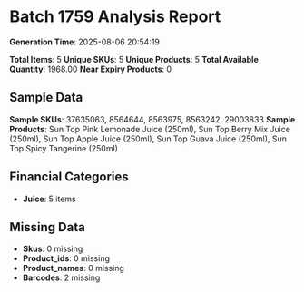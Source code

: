 # Batch 1759 Analysis Report

**Generation Time**: 2025-08-06 20:54:19

**Total Items**: 5
**Unique SKUs**: 5
**Unique Products**: 5
**Total Available Quantity**: 1968.00
**Near Expiry Products**: 0

## Sample Data
**Sample SKUs**: 37635063, 8564644, 8563975, 8563242, 29003833
**Sample Products**: Sun Top Pink Lemonade Juice (250ml), Sun Top Berry Mix Juice (250ml), Sun Top Apple Juice (250ml), Sun Top Guava Juice (250ml), Sun Top Spicy Tangerine (250ml)

## Financial Categories
- **Juice**: 5 items

## Missing Data
- **Skus**: 0 missing
- **Product_ids**: 0 missing
- **Product_names**: 0 missing
- **Barcodes**: 2 missing
